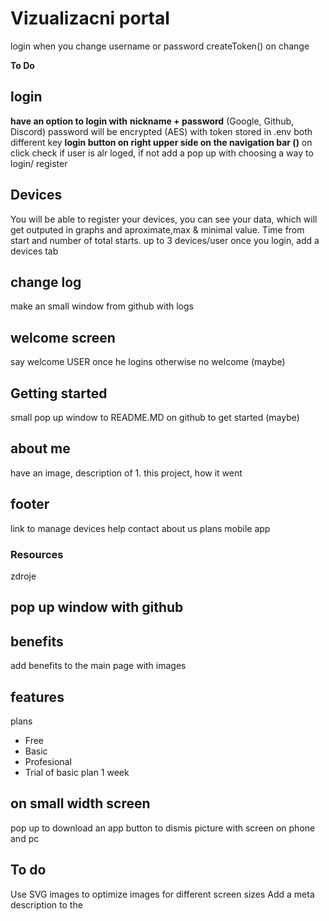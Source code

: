 # Vizualizacni portal

login when you change username or password
createToken() on change

**To Do**

## login 
**have an option to login with**
**nickname + password** (Google, Github, Discord)
password will be encrypted (AES) with token stored in .env both different key
**login button on right upper side on the navigation bar (<ion-icon name="log-in-outline"></ion-icon>)**
on click check if user is alr loged, if not add a pop up with choosing a way to login/ register
## Devices
You will be able to register your devices, you can see your data, which will get outputed in graphs and aproximate,max & minimal value. Time from start and number of total starts. up to 3 devices/user
once you login, add a devices tab
## change log 
make an small window from github with logs
## welcome screen 
say welcome USER once he logins otherwise no welcome (maybe)
## Getting started
small pop up window to README.MD on github to get started (maybe)
## about me 
have an image, description of 1. this project, how it went
## footer
link to manage devices
help
contact
about us
plans
mobile app
### Resources
zdroje  

## pop up window with github
## benefits
add benefits to the main page with images
## features
plans
* Free
* Basic
* Profesional
* Trial of basic plan 1 week
## on small width screen
pop up to download an app
button to dismis
picture with screen on phone and pc

## To do
Use SVG images to optimize images for different screen sizes
Add a meta description to the <head>
